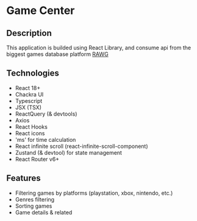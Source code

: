 # Game Center

## Description

This application is builded using React Library, and consume api from the biggest games database platform [RAWG](https://rawg.io/)

## Technologies

- React 18+
- Chackra UI
- Typescript
- JSX (TSX)
- ReactQuery (& devtools)
- Axios
- React Hooks
- React icons
- 'ms' for time calculation
- React infinite scroll (react-infinite-scroll-component)
- Zustand (& devtool) for state management
- React Router v6+

## Features

- Filtering games by platforms (playstation, xbox, nintendo, etc.)
- Genres filtering
- Sorting games
- Game details & related
